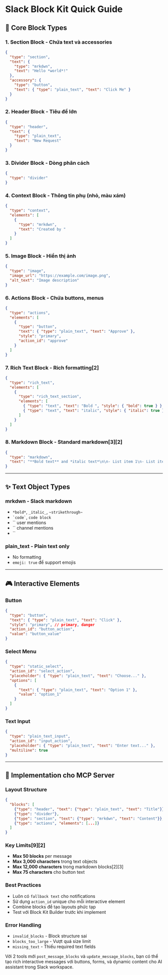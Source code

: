 # Slack Block Kit Quick Guide

## 🧱 Core Block Types

### 1. **Section Block** - Chứa text và accessories

```json
{
  "type": "section",
  "text": {
    "type": "mrkdwn",
    "text": "Hello *world*!"
  },
  "accessory": {
    "type": "button",
    "text": { "type": "plain_text", "text": "Click Me" }
  }
}
```

### 2. **Header Block** - Tiêu đề lớn

```json
{
  "type": "header",
  "text": {
    "type": "plain_text",
    "text": "New Request"
  }
}
```

### 3. **Divider Block** - Dòng phân cách

```json
{
  "type": "divider"
}
```

### 4. **Context Block** - Thông tin phụ (nhỏ, màu xám)

```json
{
  "type": "context",
  "elements": [
    {
      "type": "mrkdwn",
      "text": "Created by "
    }
  ]
}
```

### 5. **Image Block** - Hiển thị ảnh

```json
{
  "type": "image",
  "image_url": "https://example.com/image.png",
  "alt_text": "Image description"
}
```

### 6. **Actions Block** - Chứa buttons, menus

```json
{
  "type": "actions",
  "elements": [
    {
      "type": "button",
      "text": { "type": "plain_text", "text": "Approve" },
      "style": "primary",
      "action_id": "approve"
    }
  ]
}
```

### 7. **Rich Text Block** - Rich formatting[2]

```json
{
  "type": "rich_text",
  "elements": [
    {
      "type": "rich_text_section",
      "elements": [
        { "type": "text", "text": "Bold ", "style": { "bold": true } },
        { "type": "text", "text": "italic", "style": { "italic": true } }
      ]
    }
  ]
}
```

### 8. **Markdown Block** - Standard markdown[3][2]

```json
{
  "type": "markdown",
  "text": "**Bold text** and *italic text*\n\n- List item 1\n- List item 2"
}
```

---

## ✨ Text Object Types

### **mrkdwn** - Slack markdown

- `*bold*`, `_italic_`, `~strikethrough~`
- `` `code` ``, `code block`
- `` user mentions
- `` channel mentions
- ``

### **plain_text** - Plain text only

- No formatting
- `emoji: true` để support emojis

---

## 🎮 Interactive Elements

### **Button**

```json
{
  "type": "button",
  "text": { "type": "plain_text", "text": "Click" },
  "style": "primary", // primary, danger
  "action_id": "button_action",
  "value": "button_value"
}
```

### **Select Menu**

```json
{
  "type": "static_select",
  "action_id": "select_action",
  "placeholder": { "type": "plain_text", "text": "Choose..." },
  "options": [
    {
      "text": { "type": "plain_text", "text": "Option 1" },
      "value": "option_1"
    }
  ]
}
```

### **Text Input**

```json
{
  "type": "plain_text_input",
  "action_id": "input_action",
  "placeholder": { "type": "plain_text", "text": "Enter text..." },
  "multiline": true
}
```

---

## 🔧 Implementation cho MCP Server

### **Layout Structure**

```json
{
  "blocks": [
    {"type": "header", "text": {"type": "plain_text", "text": "Title"}},
    {"type": "divider"},
    {"type": "section", "text": {"type": "mrkdwn", "text": "Content"}},
    {"type": "actions", "elements": [...]}
  ]
}
```

### **Key Limits**[9][2]

- **Max 50 blocks** per message
- **Max 3,000 characters** trong text objects
- **Max 12,000 characters** trong markdown blocks[2][3]
- **Max 75 characters** cho button text

### **Best Practices**

- Luôn có `fallback text` cho notifications
- Sử dụng `action_id` unique cho mỗi interactive element
- Combine blocks để tạo layouts phức tạp
- Test với Block Kit Builder trước khi implement

### **Error Handling**

- `invalid_blocks` - Block structure sai
- `blocks_too_large` - Vượt quá size limit
- `missing_text` - Thiếu required text fields

Với 2 tools mới `post_message_blocks` và `update_message_blocks`, bạn có thể tạo rich interactive messages với buttons, forms, và dynamic content cho AI assistant trong Slack workspace.
